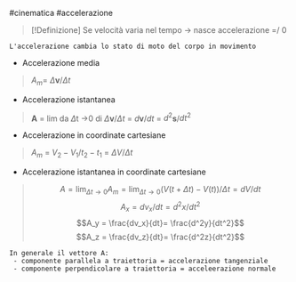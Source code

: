 #cinematica #accelerazione 
>[!Definizione]
>Se velocità varia nel tempo -> nasce accelerazione =/ 0

	L'accelerazione cambia lo stato di moto del corpo in movimento

- Accelerazione media
>$A_m$= $\Delta$**v**/$\Delta t$
> 
- Accelerazione istantanea
>**A** = lim da $\Delta$t ->0 di $\Delta$**v**$/ \Delta t$ = $d$**v**/$dt$ = $d^2$**s**/$dt^2$ 

- Accelerazione in coordinate cartesiane 
>$A_m$  = $V_2 - V_1 / t_2 - t_1$ = $\Delta V/\Delta t$

- Accelerazione istantanea in coordinate cartesiane
> $$A = \lim_{\Delta t\to 0} A_m = \lim_{\Delta t\to 0}(V(t+\Delta t)-V(t))/\Delta t = dV/dt$$ $$A_x = dv_x/dt = d^2x/dt^2 $$ $$A_y = \frac{dv_x}{dt}= \frac{d^2y}{dt^2}$$$$A_z = \frac{dv_z}{dt}= \frac{d^2z}{dt^2}$$

	In generale il vettore A:
	 - componente parallela a traiettoria = accelerazione tangenziale
	 - componente perpendicolare a traiettoria = acceleerazione normale